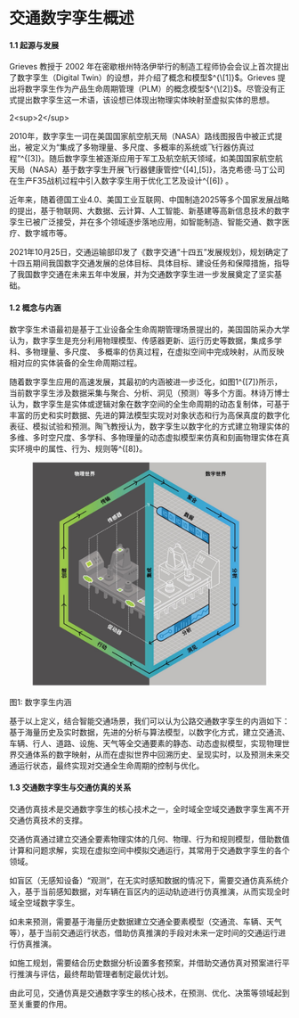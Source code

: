 # 交通数字孪生概述

#### 1.1 起源与发展

Grieves 教授于 2002 年在密歇根州特洛伊举行的制造工程师协会会议上首次提出了数字孪生（Digital Twin）的设想，并介绍了概念和模型$^{\[1]}$。Grieves 提出将数字孪生作为产品生命周期管理（PLM）的概念模型$^{\[2]}$。尽管没有正式提出数字孪生这一术语，该设想已体现出物理实体映射至虚拟实体的思想。

2\<sup>2\</sup>

2010年，数字孪生一词在美国国家航空航天局（NASA）路线图报告中被正式提出，被定义为“集成了多物理量、多尺度、多概率的系统或飞行器仿真过程”^{\[3]}。随后数字孪生被逐渐应用于军工及航空航天领域，如美国国家航空航天局（NASA）基于数字孪生开展飞行器健康管控^{\[4],\[5]}，洛克希德·马丁公司在生产F35战机过程中引入数字孪生用于优化工艺及设计^{\[6]} 。

近年来，随着德国工业4.0、美国工业互联网、中国制造2025等多个国家发展战略的提出，基于物联网、大数据、云计算、人工智能、新基建等高新信息技术的数字孪生已被广泛接受，并在多个领域逐步落地应用，如智能制造、智能交通、数字医疗、数字城市等。

2021年10月25日，交通运输部印发了《数字交通“十四五”发展规划》，规划确定了十四五期间我国数字交通发展的总体目标、具体目标、建设任务和保障措施，指导了我国数字交通在未来五年中发展，并为交通数字孪生进一步发展奠定了坚实基础。

#### 1.2 概念与内涵

数字孪生术语最初是基于工业设备全生命周期管理场景提出的，美国国防采办大学认为，数字孪生是充分利用物理模型、传感器更新、运行历史等数据，集成多学科、多物理量、多尺度、 多概率的仿真过程，在虚拟空间中完成映射，从而反映相对应的实体装备的全生命周期过程。

随着数字孪生应用的高速发展，其最初的内涵被进一步泛化，如图1^{\[7]}所示，当前数字孪生涉及数据采集与聚合、分析、洞见（预测）等多个方面。林诗万博士认为，数字孪生是实体或逻辑对象在数字空间的全生命周期的动态复制体，可基于丰富的历史和实时数据、先进的算法模型实现对对象状态和行为高保真度的数字化表征、模拟试验和预测。陶飞教授认为，数字孪生以数字化的方式建立物理实体的多维、多时空尺度、多学科、多物理量的动态虚拟模型来仿真和刻画物理实体在真实环境中的属性、行为、规则等^{\[8]}。

<figure><img src="../.gitbook/assets/what.jpg" alt=""><figcaption></figcaption></figure>

​图1: 数字孪生内涵​

基于以上定义，结合智能交通场景，我们可以认为公路交通数字孪生的内涵如下：基于海量历史及实时数据，先进的分析与算法模型，以数字化方式，建立交通流、车辆、行人、道路、设施、天气等全交通要素的静态、动态虚拟模型，实现物理世界交通体系的数字映射，从而在虚拟世界中回溯历史、呈现实时，以及预测未来交通运行状态，最终实现对交通全生命周期的控制与优化。

#### 1.3 交通数字孪生与交通仿真的关系

交通仿真技术是交通数字孪生的核心技术之一，全时域全空域交通数字孪生离不开交通仿真技术的支撑。

交通仿真通过建立交通全要素物理实体的几何、物理、行为和规则模型，借助数值计算和问题求解，实现在虚拟空间中模拟交通运行，其常用于交通数字孪生的各个领域。

如盲区（无感知设备）“观测”，在无实时感知数据的情况下，需要交通仿真系统介入，基于当前感知数据，对车辆在盲区内的运动轨迹进行仿真推演，从而实现全时域全空域数字孪生。

如未来预测，需要基于海量历史数据建立交通全要素模型（交通流、车辆、天气等），基于当前交通运行状态，借助仿真推演的手段对未来一定时间的交通运行进行仿真推演。

如施工规划，需要结合历史数据分析设置多套预案，并借助交通仿真对预案进行平行推演与评估，最终帮助管理者制定最优计划。

由此可见，交通仿真是交通数字孪生的核心技术，在预测、优化、决策等领域起到至关重要的作用。

